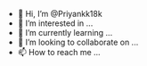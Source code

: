 - 👋 Hi, I’m @Priyankk18k
- 👀 I’m interested in ...
- 🌱 I’m currently learning ...
- 💞️ I’m looking to collaborate on ...
- 📫 How to reach me ...

<!---
Priyankk18k/Priyankk18k is a ✨ special ✨ repository because its `README.md` (this file) appears on your GitHub profile.
You can click the Preview link to take a look at your changes.
--->
